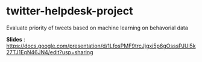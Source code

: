 # twitter-helpdesk-project
Evaluate priority of tweets based on machine learning on behavorial data

**Slides** : https://docs.google.com/presentation/d/1LfosPMF9trcJjgxi5p6gOsssPJUl5k27TJ1EqN46JN4/edit?usp=sharing
